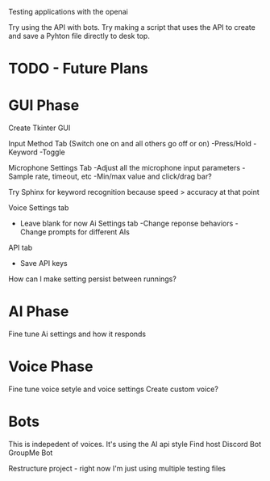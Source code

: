 Testing applications with the openai 

Try using the API with bots.
Try making a script that uses the API to create and save a Pyhton file directly to desk top.



# TODO - Future Plans

# GUI Phase
Create Tkinter GUI

Input Method Tab (Switch one on and all others go off or on)
-Press/Hold
-Keyword
-Toggle

Microphone Settings Tab
-Adjust all the microphone input parameters
-Sample rate, timeout, etc
-Min/max value and click/drag bar?

Try Sphinx for keyword recognition because speed > accuracy at that point

Voice Settings tab
- Leave blank for now
Ai Settings tab
-Change reponse behaviors
-Change prompts for different AIs

API tab
- Save API keys

How can I make setting persist between runnings?

# AI Phase
Fine tune Ai settings and how it responds

# Voice Phase
Fine tune voice setyle and voice settings
Create custom voice?

# Bots
This is indepedent of voices.  It's using the AI api style
Find host
Discord Bot
GroupMe Bot

Restructure project - right now I'm just using multiple testing files